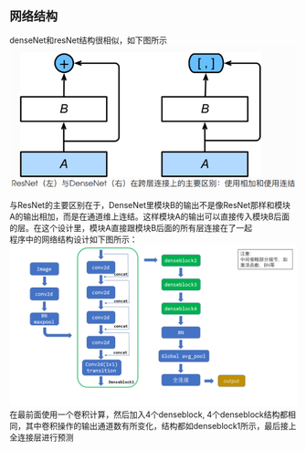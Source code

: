 ##  网络结构
denseNet和resNet结构很相似，如下图所示<br>
![](https://github.com/orangerfun/Pytorch/raw/master/DenseNet/rd.png)
<br>
<br>
与ResNet的主要区别在于，DenseNet⾥模块B的输出不是像ResNet那样和模块 A的输出相加，⽽是在通道维上连结。这样模块A的输出可以直接传⼊模块B后⾯的层。在这个设计⾥，模块A直接跟模块B后⾯的所有层连接在了⼀起
<br>
程序中的网络结构设计如下图所示：<br>
![](https://github.com/orangerfun/Pytorch/raw/master/DenseNet/DenseNet.png)
<br>
在最前面使用一个卷积计算，然后加入4个denseblock, 4个denseblock结构都相同，其中卷积操作的输出通道数有所变化，结构都如denseblock1所示，最后接上全连接层进行预测
